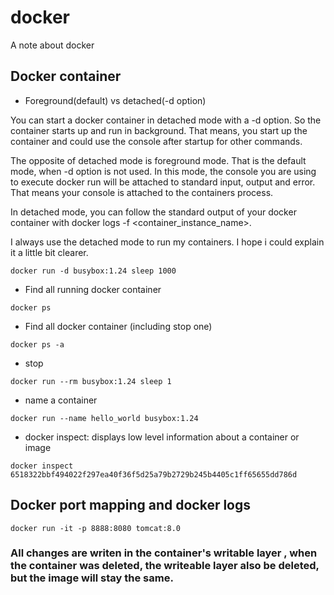 # docker
A note about docker

## Docker container
- Foreground(default) vs detached(-d option)


You can start a docker container in detached mode with a -d option. So the container starts up and run in background. That means, you start up the container and could use the console after startup for other commands.

The opposite of detached mode is foreground mode. That is the default mode, when -d option is not used. In this mode, the console you are using to execute docker run will be attached to standard input, output and error. That means your console is attached to the containers process.

In detached mode, you can follow the standard output of your docker container with docker logs -f <container_instance_name>.

I always use the detached mode to run my containers. I hope i could explain it a little bit clearer.
```
docker run -d busybox:1.24 sleep 1000
```
- Find all running docker container
```
docker ps
```
- Find all docker container (including stop one)
```
docker ps -a
```
- stop
```
docker run --rm busybox:1.24 sleep 1
```

- name a container
```
docker run --name hello_world busybox:1.24
```

- docker inspect: displays low level information about a container or image

```
docker inspect 6518322bbf494022f297ea40f36f5d25a79b2729b245b4405c1ff65655dd786d
```

## Docker port mapping and docker logs
```
docker run -it -p 8888:8080 tomcat:8.0
```

### All changes are writen in the container's writable layer , when the container was deleted, the writeable layer also be deleted, but the image will stay the same.

